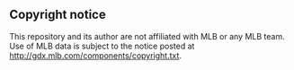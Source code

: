 ## Copyright notice
This repository and its author are not affiliated with MLB or any MLB team. Use of MLB data is subject to the notice posted at http://gdx.mlb.com/components/copyright.txt.
